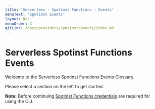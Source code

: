 ```yaml
---
title: 'Serverless - Spotinst Functions - Events'
menuText: 'Spotinst Events'
layout: Doc
menuOrder: 3
gitLink: /docs/providers/spotinst/events/index.md
---
```


# Serverless Spotinst Functions Events

Welcome to the Serverless Spotinst Functions Events Glossary.

Please select a section on the left to get started.

**Note:** Before continuing [Spotinst Functions credentials](../guide/credentials) are required for using the CLI.
